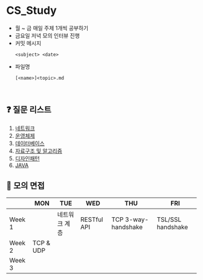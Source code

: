 # CS_Study

- 월 ~ 금 매일 주제 1개씩 공부하기 
- 금요일 저녁 모의 인터뷰 진행 
- 커밋 메시지   
  ```  
  <subject> <date>
  ```
- 파일명
  ```
  [<name>]<topic>.md
  ```

</br>

## ❓ 질문 리스트 
1. [네트워크](/네트워크/README.md)
2. [운영체제](/운영체제/README.md)
3. [데이터베이스](/데이터베이스/README.md) 
4. [자료구조 및 알고리즘](</자료구조 및 알고리즘/README.md>) 
5. [디자인패턴](/디자인패턴/README.md)
6. [JAVA](/JAVA/README.md)

## 🎤 모의 면접
| |MON|TUE|WED|THU|FRI|
|---|---|---|---|---|---|
|Week 1||네트워크 계층|RESTful API|TCP 3-way-handshake|TSL/SSL handshake|
|Week 2|TCP & UDP|
|Week 3|

